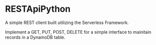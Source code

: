 # RESTApiPython

A simple REST client built utilizing the Serverless Framework.

Implement a GET, PUT, POST, DELETE for a simple interface to mainitain records in a DynamoDB table.
